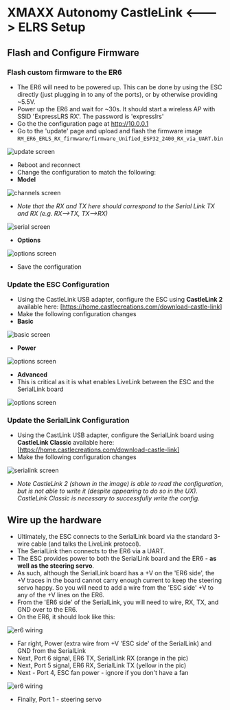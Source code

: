 # XMAXX Autonomy CastleLink <---> ELRS Setup

## Flash and Configure Firmware

### Flash custom firmware to the ER6
- The ER6 will need to be powered up.  This can be done by using the ESC directly (just plugging in to any of the ports), or by otherwise providing ~5.5V.
- Power up the ER6 and wait for ~30s. It should start a wireless AP with SSID 'ExpressLRS RX'.  The password is 'expresslrs'
- Go the the configuration page at http://10.0.0.1
- Go to the 'update' page and upload and flash the firmware image `RM_ER6_ERLS_RX_firmware/firmware_Unified_ESP32_2400_RX_via_UART.bin`

![update screen](images/elrs-update.png)

- Reboot and reconnect
- Change the configuration to match the following:
- **Model**

![channels screen](images/elrs-channels.png)

- *Note that the RX and TX here should correspond to the Serial Link TX and RX (e.g. RX-->TX, TX-->RX)*

![serial screen](images/elrs-serial.png)

- **Options**

![options screen](images/elrs-options.png)

- Save the configuration

### Update the ESC Configuration
- Using the CastleLink USB adapter, configure the ESC using  **CastleLink 2** available here: [https://home.castlecreations.com/download-castle-link]
- Make the following configuration changes
- **Basic**

![basic screen](images/esc-basic.png)

- **Power**

![options screen](images/esc-power.png)

- **Advanced**
- This is critical as it is what enables LiveLink between the ESC and the SerialLink board

![options screen](images/esc-advanced.png)

### Update the SerialLink Configuration
- Using the CastLink USB adapter, configure the SerialLink board using **CastleLink Classic** available here: [https://home.castlecreations.com/download-castle-link]
- Make the following configuration changes

![serialink screen](images/serial-link.png)

- *Note CastleLink 2 (shown in the image) is able to read the configuration, but is not able to write it (despite appearing to do so in the UX).  CastleLink Classic is necessary to successfully write the config.*

## Wire up the hardware

- Ultimately, the ESC connects to the SerialLink board via the standard 3-wire cable (and talks the LiveLink protocol).
- The SerialLink then connects to the ER6 via a UART.
- The ESC provides power to both the SerialLink board and the ER6 - **as well as the steering servo**.
- As such, although the SerialLink board has a +V on the 'ER6 side', the +V traces in the board cannot carry enough current to keep the steering servo happy.  So you will need to add a wire from the 'ESC side' +V to any of the +V lines on the ER6.
- From the 'ER6 side' of the SerialLink, you will need to wire, RX, TX, and GND over to the ER6.
- On the ER6, it should look like this:

![er6 wiring](images/IMG_7290.jpeg)

- Far right, Power (extra wire from +V 'ESC side' of the SerialLink) and GND from the SerialLink
- Next, Port 6 signal, ER6 TX, SerialLink RX (orange in the pic)
- Next, Port 5 signal, ER6 RX, SerialLink TX (yellow in the pic)
- Next - Port 4, ESC fan power - ignore if you don't have a fan


![er6 wiring](images/IMG_7295.jpeg)

- Finally, Port 1 - steering servo

